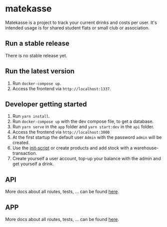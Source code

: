 # matekasse

Matekasse is a project to track your current drinks and costs per user.
It's intended usage is for shared student flats or small club or association.

## Run a stable release

There is no stable release yet.
## Run the latest version

1. Run `docker-compose up`.
2. Access the frontend via `http://localhost:1337`.
## Developer getting started

1. Run `yarn install`.
2. Run `docker-compose up` with the dev compose file, to get a database.
3. Run `yarn serve` in the `app` folder and `yarn start:dev` in the `api` folder.
4. Access the frontend via `http://localhost:3000`
5. At the first startup the default user `Admin` with the password `admin` will be created.
6. Use the [init-script](api/init-scripts) or create products and add stock with a warehouse-transaction.
7. Create yourself a user account, top-up your balance with the admin and get yourself a drink.

## API

More docs about all routes, tests, ... can be found [here](api/README.md).

## APP

More docs about all routes, tests, ... can be found [here](app/README.md).
